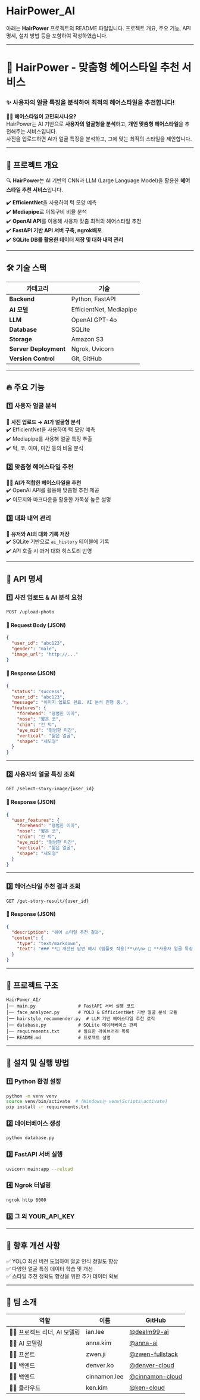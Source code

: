 # HairPower_AI
아래는 **HairPower** 프로젝트의 README 파일입니다. 프로젝트 개요, 주요 기능, API 명세, 설치 방법 등을 포함하여 작성하였습니다.

--- 

# 🚀 HairPower - 맞춤형 헤어스타일 추천 서비스

### ✨ **사용자의 얼굴 특징을 분석하여 최적의 헤어스타일을 추천합니다!**  
💇‍♂️ **헤어스타일이 고민되시나요?**  
HairPower는 AI 기반으로 **사용자의 얼굴형을 분석**하고, **개인 맞춤형 헤어스타일**을 추천해주는 서비스입니다.  
사진을 업로드하면 AI가 얼굴 특징을 분석하고, 그에 맞는 최적의 스타일을 제안합니다.  

---

## 📌 **프로젝트 개요**
🔍 **HairPower**는 AI 기반의 CNN과 LLM (Large Language Model)을 활용한 **헤어스타일 추천 서비스**입니다.

✔️ **EfficientNet**을 사용하여 턱 모양 예측  
✔️ **Mediapipe**로 이목구비 비율 분석  
✔️ **OpenAI API**를 이용해 사용자 맞춤 최적의 헤어스타일 추천  
✔️ **FastAPI 기반 API 서버 구축, ngrok배포**  
✔️ **SQLite DB를 활용한 데이터 저장 및 대화 내역 관리**  

---

## 🛠 **기술 스택**
| 카테고리 | 기술 |
|----------|-------------|
| **Backend** | Python, FastAPI |
| **AI 모델** | EfficientNet, Mediapipe |
| **LLM** | OpenAI GPT-4o |
| **Database** | SQLite |
| **Storage** | Amazon S3 |
| **Server Deployment** | Ngrok, Uvicorn |
| **Version Control** | Git, GitHub |

---

## 🔥 **주요 기능**
### 1️⃣ **사용자 얼굴 분석**
📸 **사진 업로드 → AI가 얼굴형 분석**  
✔️ EfficientNet을 사용하여 턱 모양 예측  
✔️ Mediapipe를 사용해 얼굴 특징 추출  
✔️ 턱, 코, 이마, 미간 등의 비율 분석  

### 2️⃣ **맞춤형 헤어스타일 추천**
💇‍♀️ **AI가 적합한 헤어스타일을 추천**  
✔️ OpenAI API를 활용해 맞춤형 추천 제공  
✔️ 이모지와 마크다운을 활용한 가독성 높은 설명  

### 3️⃣ **대화 내역 관리**
💬 **유저와 AI의 대화 기록 저장**  
✔️ SQLite 기반으로 `ai_history` 테이블에 기록  
✔️ API 호출 시 과거 대화 히스토리 반영  

---

## 🔗 **API 명세**
### 1️⃣ **사진 업로드 & AI 분석 요청**
```
POST /upload-photo
```
#### 🔹 **Request Body (JSON)**
```json
{
  "user_id": "abc123",
  "gender": "male",
  "image_url": "http://..."
}
```
#### 🔹 **Response (JSON)**
```json
{
  "status": "success",
  "user_id": "abc123",
  "message": "이미지 업로드 완료. AI 분석 진행 중.",
  "features": {
    "forehead": "평범한 이마",
    "nose": "짧은 코",
    "chin": "긴 턱",
    "eye_mid": "평범한 미간",
    "vertical": "짧은 얼굴",
    "shape": "세모형"
  }
}
```

---

### 2️⃣ **사용자의 얼굴 특징 조회**
```
GET /select-story-image/{user_id}
```
#### 🔹 **Response (JSON)**
```json
{
  "user_features": {
    "forehead": "평범한 이마",
    "nose": "짧은 코",
    "chin": "긴 턱",
    "eye_mid": "평범한 미간",
    "vertical": "짧은 얼굴",
    "shape": "세모형"
  }
}
```

---

### 3️⃣ **헤어스타일 추천 결과 조회**
```
GET /get-story-result/{user_id}
```
#### 🔹 **Response (JSON)**
```json
{
  "description": "헤어 스타일 추천 결과",
  "content": {
    "type": "text/markdown",
    "text": "### **📌 개선된 답변 예시 (템플릿 적용)**\n\n> 📌 **사용자 얼굴 특징:** 긴 얼굴, 짧은 이마, 긴 코  \n>  \n> **💇‍♀️ 최적의 추천 스타일:** **사이드 스윕 뱅 (Side-Swept Bangs)**  \n\n..."
  }
}
```

---

## 📂 **프로젝트 구조**
```
HairPower_AI/
│── main.py                # FastAPI 서버 실행 코드
│── face_analyzer.py       # YOLO & EfficientNet 기반 얼굴 분석 모듈
│── hairstyle_recommender.py  # LLM 기반 헤어스타일 추천 로직
│── database.py            # SQLite 데이터베이스 관리
│── requirements.txt       # 필요한 라이브러리 목록
│── README.md              # 프로젝트 설명
```

---

## 🚀 **설치 및 실행 방법**
### 1️⃣ **Python 환경 설정**
```bash
python -m venv venv
source venv/bin/activate  # (Windows는 venv\Scripts\activate)
pip install -r requirements.txt
```

### 2️⃣ **데이터베이스 생성**
```bash
python database.py
```

### 3️⃣ **FastAPI 서버 실행**
```bash
uvicorn main:app --reload
```

### 4️⃣ **Ngrok 터널링**
```bash
ngrok http 8000
```

### 5️⃣ 그 외 YOUR_API_KEY
---

## 📢 **향후 개선 사항**
✅ YOLO 최신 버전 도입하여 얼굴 인식 정밀도 향상  
✅ 다양한 얼굴 특징 데이터 학습 및 개선  
✅ 스타일 추천 정확도 향상을 위한 추가 데이터 확보  

---

## 👥 **팀 소개**
| 역할 | 이름 | GitHub |
|------|------|--------|
| 👩‍💻 프로젝트 리더, AI 모델링 | ian.lee | [@dealm99-ai](https://github.com/Idealm99) |
| 👩‍💻 AI 모델링 | anna.kim | [@anna-ai](https://github.com/sunnyanna0) |
| 👩‍💻 프론트 | zwen.ji | [@zwen-fullstack](https://github.com/zwen-yirochi) |
| 👩‍💻 백엔드 | denver.ko | [@denver-cloud](https://github.com/SeriousBug98) |
| 👩‍💻 백엔드 | cinnamon.lee | [@cinnamon-cloud](https://github.com/mintchococ) |
| 👩‍💻 클라우드 | ken.kim | [@ken-cloud](https://github.com/year99) |

